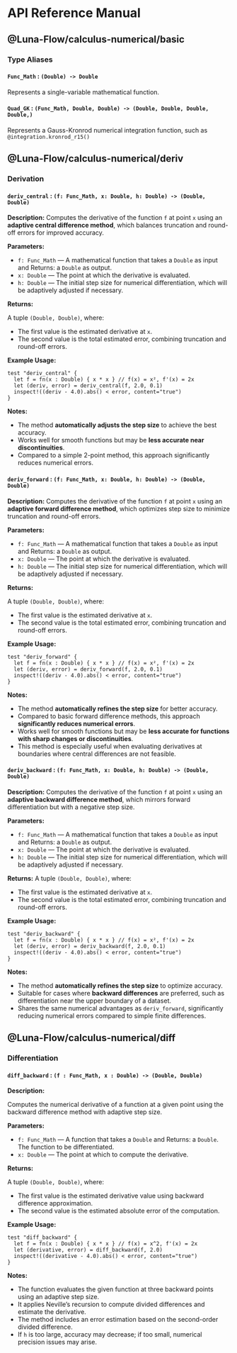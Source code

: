# API Reference Manual

## @Luna-Flow/calculus-numerical/basic

### Type Aliases

#### `Func_Math` : `(Double) -> Double`

Represents a single-variable mathematical function.

#### `Quad_GK` : `(Func_Math, Double, Double) -> (Double, Double, Double, Double,)`

Represents a Gauss-Kronrod numerical integration function, such as `@integration.kronrod_r15()`

## @Luna-Flow/calculus-numerical/deriv

### Derivation

#### `deriv_central` : `(f: Func_Math, x: Double, h: Double) -> (Double, Double)`

**Description:**
Computes the derivative of the function `f` at point `x` using an **adaptive central difference method**, which balances truncation and round-off errors for improved accuracy.

**Parameters:**

- `f: Func_Math` — A mathematical function that takes a `Double` as input and Returns: a `Double` as output.
- `x: Double` — The point at which the derivative is evaluated.
- `h: Double` — The initial step size for numerical differentiation, which will be adaptively adjusted if necessary.

**Returns:**

A tuple `(Double, Double)`, where:

- The first value is the estimated derivative at `x`.
- The second value is the total estimated error, combining truncation and round-off errors.

**Example Usage:**

```moonbit
test "deriv_central" {
  let f = fn(x : Double) { x * x } // f(x) = x², f'(x) = 2x
  let (deriv, error) = deriv_central(f, 2.0, 0.1)
  inspect!((deriv - 4.0).abs() < error, content="true")
}
```

**Notes:**

- The method **automatically adjusts the step size** to achieve the best accuracy.
- Works well for smooth functions but may be **less accurate near discontinuities**.
- Compared to a simple 2-point method, this approach significantly reduces numerical errors.

#### `deriv_forward` : `(f: Func_Math, x: Double, h: Double) -> (Double, Double)`

**Description:**
Computes the derivative of the function `f` at point `x` using an **adaptive forward difference method**, which optimizes step size to minimize truncation and round-off errors.

**Parameters:**

- `f: Func_Math` — A mathematical function that takes a `Double` as input and Returns: a `Double` as output.
- `x: Double` — The point at which the derivative is evaluated.
- `h: Double` — The initial step size for numerical differentiation, which will be adaptively adjusted if necessary.

**Returns:**

A tuple `(Double, Double)`, where:

- The first value is the estimated derivative at `x`.
- The second value is the total estimated error, combining truncation and round-off errors.

**Example Usage:**

```moonbit
test "deriv_forward" {
  let f = fn(x : Double) { x * x } // f(x) = x², f'(x) = 2x
  let (deriv, error) = deriv_forward(f, 2.0, 0.1)
  inspect!((deriv - 4.0).abs() < error, content="true")
}
```

**Notes:**

- The method **automatically refines the step size** for better accuracy.
- Compared to basic forward difference methods, this approach **significantly reduces numerical errors**.
- Works well for smooth functions but may be **less accurate for functions with sharp changes or discontinuities**.
- This method is especially useful when evaluating derivatives at boundaries where central differences are not feasible.

#### `deriv_backward` : `(f: Func_Math, x: Double, h: Double) -> (Double, Double)`

**Description:**
Computes the derivative of the function `f` at point `x` using an **adaptive backward difference method**, which mirrors forward differentiation but with a negative step size.

**Parameters:**

- `f: Func_Math` — A mathematical function that takes a `Double` as input and Returns: a `Double` as output.
- `x: Double` — The point at which the derivative is evaluated.
- `h: Double` — The initial step size for numerical differentiation, which will be adaptively adjusted if necessary.

**Returns:**
A tuple `(Double, Double)`, where:

- The first value is the estimated derivative at `x`.
- The second value is the total estimated error, combining truncation and round-off errors.

**Example Usage:**

```moonbit
test "deriv_backward" {
  let f = fn(x : Double) { x * x } // f(x) = x², f'(x) = 2x
  let (deriv, error) = deriv_backward(f, 2.0, 0.1)
  inspect!((deriv - 4.0).abs() < error, content="true")
}
```

**Notes:**

- The method **automatically refines the step size** to optimize accuracy.
- Suitable for cases where **backward differences** are preferred, such as differentiation near the upper boundary of a dataset.
- Shares the same numerical advantages as `deriv_forward`, significantly reducing numerical errors compared to simple finite differences.

## @Luna-Flow/calculus-numerical/diff

### Differentiation

#### `diff_backward` : `(f : Func_Math, x : Double) -> (Double, Double)`

**Description:**

Computes the numerical derivative of a function at a given point using the backward difference method with adaptive step size.

**Parameters:**

- `f: Func_Math` — A function that takes a `Double` and Returns: a `Double`. The function to be differentiated.
- `x: Double` — The point at which to compute the derivative.

**Returns:**

A tuple `(Double, Double)`, where:

- The first value is the estimated derivative value using backward difference approximation.
- The second value is the estimated absolute error of the computation.

**Example Usage:**

```moonbit
test "diff_backward" {
  let f = fn(x : Double) { x * x } // f(x) = x^2, f'(x) = 2x
  let (derivative, error) = diff_backward(f, 2.0)
  inspect!((derivative - 4.0).abs() < error, content="true")
}
```

**Notes:**

- The function evaluates the given function at three backward points using an adaptive step size.
- It applies Neville’s recursion to compute divided differences and estimate the derivative.
- The method includes an error estimation based on the second-order divided difference.
- If `h` is too large, accuracy may decrease; if too small, numerical precision issues may arise.
